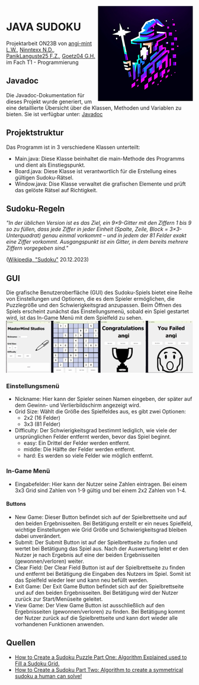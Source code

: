 <img src="assets/logo256px.png" align="right" alt="Logo">

# JAVA SUDOKU

Projektarbeit ON23B von [angi-mint L.W.](https://github.com/angi-mint), 
[Ninntexx N.D.](https://github.com/Ninntexx), 
[PanikLanguste25 F.Z.](https://github.com/PanikLanguste25),
[Goetz04 G.H.](https://github.com/Goetz04)
im Fach T1 - Programmierung

## Javadoc
Die Javadoc-Dokumentation für dieses Projekt wurde generiert, um eine detaillierte Übersicht über die Klassen, 
Methoden und Variablen zu bieten. Sie ist verfügbar unter: [Javadoc](https://angi-mint.github.io/java-sudoku/javadoc/index.html)

## Projektstruktur
Das Programm ist in 3 verschiedene Klassen unterteilt:
- Main.java:    Diese Klasse beinhaltet die main-Methode des Programms und dient als Einstiegspunkt.
- Board.java:   Diese Klasse ist verantwortlich für die Erstellung eines gültigen Sudoku-Rätsel.
- Window.java:  Dise Klasse verwaltet die grafischen Elemente und prüft das gelöste Rätsel auf Richtigkeit.

## Sudoku-Regeln
*"In der üblichen Version ist es das Ziel, ein 9×9-Gitter mit den Ziffern 1 bis 9 so zu füllen,
dass jede Ziffer in jeder Einheit (Spalte, Zeile, Block = 3×3-Unterquadrat) genau einmal vorkommt –
und in jedem der 81 Felder exakt eine Ziffer vorkommt. Ausgangspunkt ist ein Gitter,
in dem bereits mehrere Ziffern vorgegeben sind."*

([Wikipedia, "Sudoku"](https://de.wikipedia.org/wiki/Sudoku#) 20.12.2023)

## GUI
Die grafische Benutzeroberfläche (GUI) des Sudoku-Spiels bietet eine Reihe von Einstellungen und Optionen,
die es dem Spieler ermöglichen, die Puzzlegröße und den Schwierigkeitsgrad anzupassen. Beim Öffnen des Spiels erscheint zunächst das Einstellungsmenü, sobald ein Spiel gestartet wird, ist das In-Game Menü mit dem Spielfeld zu sehen.
<img src="assets/sudoku.png" alt="Example of GUI">
### Einstellungsmenü
- Nickname: Hier kann der Spieler seinen Namen eingeben, der später auf dem Gewinn- und Verlierbildschirm angezeigt wird.
- Grid Size: Wählt die Größe des Spielfeldes aus, es gibt zwei Optionen:
  - 2x2 (16 Felder)
  - 3x3 (81 Felder)
- Difficulty: Der Schwierigkeitsgrad bestimmt lediglich, wie viele der ursprünglichen Felder entfernt werden,
  bevor das Spiel beginnt.
  - easy: Ein Drittel der Felder werden entfernt.
  - middle: Die Hälfte der Felder werden entfernt.
  - hard: Es werden so viele Felder wie möglich entfernt.

### In-Game Menü
- Eingabefelder: Hier kann der Nutzer seine Zahlen eintragen. Bei einem 3x3 Grid sind Zahlen von 1-9 gültig und bei einem 2x2 Zahlen von 1-4. 
#### Buttons
- New Game: Dieser Button befindet sich auf der Spielbrettseite und auf den beiden Ergebnisseiten. Bei Betätigung erstellt er ein neues Spielfeld, wichtige Einstellungen wie Grid Größe und Schwierigkeitsgrad bleiben dabei unverändert.
- Submit: Der Submit Button ist auf der Spielbrettseite zu finden und wertet bei Betätigung das Spiel aus. Nach der Auswertung leitet er den Nutzer je nach Ergebnis auf eine der beiden Ergebnisseiten (gewonnen/verloren) weiter.  
- Clear Field: Der Clear Field Button ist auf der Spielbrettseite zu finden und entfernt bei Betätigung die Eingaben des Nutzers im Spiel. Somit ist das Spielfeld wieder leer und kann neu befüllt werden.
- Exit Game: Der Exit Game Button befindet sich auf der Spielbrettseite und auf den beiden Ergebnisseiten. Bei Betätigung wird der Nutzer zurück zur Start/Menüseite geleitet. 
- View Game: Der View Game Button ist ausschließlich auf den Ergebnisseiten (gewonnen/verloren) zu finden. Bei Betätigung kommt der Nutzer zurück auf die Spielbrettseite und kann dort wieder alle vorhandenen Funktionen anwenden.

## Quellen
- [How to Create a Sudoku Puzzle Part One: Algorithm Explained used to Fill a Sudoku Grid.](https://www.youtube.com/watch?v=iSdW8OM_b3E)
- [How to Create a Sudoku Part Two: Algorithm to create a symmetrical sudoku a human can solve!](https://www.youtube.com/watch?v=DpmTbMQFHaI)
